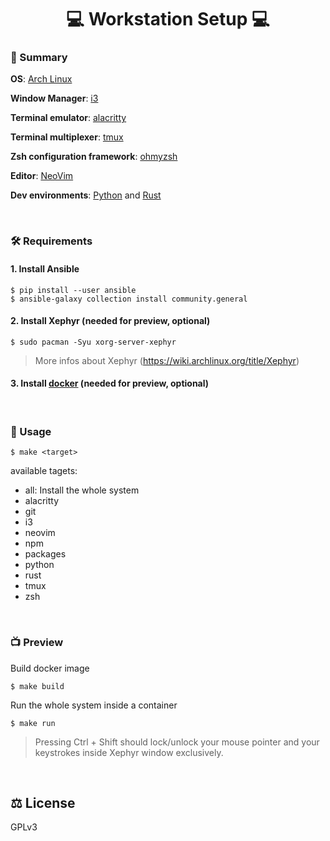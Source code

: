 <div align="center">
    <h1> 💻  Workstation Setup 💻 </h1>
</div>

### 📜 Summary

**OS**: [Arch Linux](https://wiki.archlinux.org/title/Arch_Linux)

**Window Manager**: [i3](https://github.com/i3/i3)

**Terminal emulator**: [alacritty](https://github.com/alacritty/alacritty)

**Terminal multiplexer**: [tmux](https://github.com/tmux/tmux)

**Zsh configuration framework**: [ohmyzsh](https://github.com/ohmyzsh/ohmyzsh)

**Editor**: [NeoVim](https://github.com/neovim/neovim)

**Dev environments**: [Python]() and [Rust]()

<br/>

### 🛠️ Requirements

#### 1. Install Ansible
```
$ pip install --user ansible
$ ansible-galaxy collection install community.general
```

#### 2. Install Xephyr (needed for preview, optional)
```
$ sudo pacman -Syu xorg-server-xephyr
```

> More infos about Xephyr (https://wiki.archlinux.org/title/Xephyr)

#### 3. Install [docker](https://docs.docker.com/engine/install/) (needed for preview, optional)

<br/>

### 🔬 Usage
```
$ make <target>
```

available tagets:
- all: Install the whole system
- alacritty
- git
- i3
- neovim
- npm
- packages
- python
- rust
- tmux
- zsh

<br/>

### 📺 Preview

Build docker image
```
$ make build
```

Run the whole system inside a container
```
$ make run
```

> Pressing Ctrl + Shift should lock/unlock your mouse pointer and your keystrokes inside Xephyr window exclusively.

<br/>

## ⚖️  License
GPLv3
